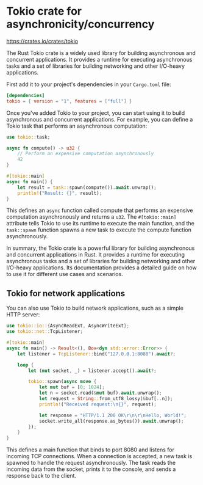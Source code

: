 # Tokio crate for asynchronicity/concurrency

<https://crates.io/crates/tokio>

The Rust Tokio crate is a widely used library for building asynchronous and concurrent applications. It provides a runtime for executing asynchronous tasks and a set of libraries for building networking and other I/O-heavy applications.

First add it to your project's dependencies in your `Cargo.toml` file:

```toml
[dependencies]
tokio = { version = "1", features = ["full"] }
```

Once you've added Tokio to your project, you can start using it to build asynchronous and concurrent applications. For example, you can define a Tokio task that performs an asynchronous computation:

```rust
use tokio::task;

async fn compute() -> u32 {
    // Perform an expensive computation asynchronously
    42
}

#[tokio::main]
async fn main() {
    let result = task::spawn(compute()).await.unwrap();
    println!("Result: {}", result);
}
```

This defines an `async` function called compute that performs an expensive computation asynchronously and returns a `u32`. The `#[tokio::main]` attribute tells Tokio to use its runtime to execute the main function, and the `task::spawn` function spawns a new task to execute the compute function asynchronously.

In summary, the Tokio crate is a powerful library for building asynchronous and concurrent applications in Rust. It provides a runtime for executing asynchronous tasks and a set of libraries for building networking and other I/O-heavy applications. Its documentation provides a detailed guide on how to use it for different use cases and scenarios.


## Tokio for network applications

You can also use Tokio to build network applications, such as a simple HTTP server:

```rust
use tokio::io::{AsyncReadExt, AsyncWriteExt};
use tokio::net::TcpListener;

#[tokio::main]
async fn main() -> Result<(), Box<dyn std::error::Error>> {
    let listener = TcpListener::bind("127.0.0.1:8080").await?;

    loop {
        let (mut socket, _) = listener.accept().await?;

        tokio::spawn(async move {
            let mut buf = [0; 1024];
            let n = socket.read(&mut buf).await.unwrap();
            let request = String::from_utf8_lossy(&buf[..n]);
            println!("Received request:\n{}", request);

            let response = "HTTP/1.1 200 OK\r\n\r\nHello, World!";
            socket.write_all(response.as_bytes()).await.unwrap();
        });
    }
}
```

This defines a main function that binds to port 8080 and listens for incoming TCP connections. When a connection is accepted, a new task is spawned to handle the request asynchronously. The task reads the incoming data from the socket, prints it to the console, and sends a response back to the client.

